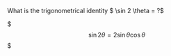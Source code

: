 What is the trigonometrical identity $ \sin 2 \theta = ?$
<!--question-->
$$$
\sin 2 \theta = 2 \sin \theta \cos \theta
$$$
